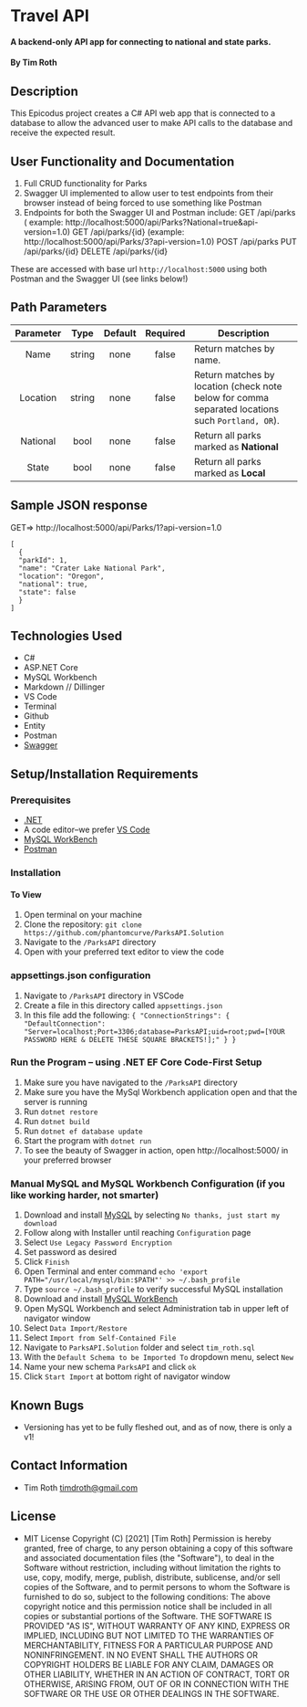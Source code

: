 # Travel API

#### A backend-only API app for connecting to national and state parks.

#### By Tim Roth

## Description

This Epicodus project creates a C# API web app that is connected to a database to allow the advanced user to make API calls to the database and receive the expected result.

## User Functionality and Documentation

1. Full CRUD functionality for Parks
2. Swagger UI implemented to allow user to test endpoints from their browser instead of being forced to use something like Postman
3. Endpoints for both the Swagger UI and Postman include:
GET /api/parks ( example: http://localhost:5000/api/Parks?National=true&api-version=1.0)
GET /api/parks/{id} (example: http://localhost:5000/api/Parks/3?api-version=1.0)
POST /api/parks
PUT /api/parks/{id}
DELETE /api/parks/{id}

These are accessed with base url `http://localhost:5000` using both Postman and the Swagger UI (see links below!)

## Path Parameters

| Parameter | Type | Default | Required | Description |
| :---: | :---: | :---: | :---: | --- |
| Name | string | none | false| Return matches by name.
| Location | string | none | false | Return matches by location (check note below for comma separated locations such `Portland, OR`). 
| National | bool | none | false | Return all parks marked as **National** |
| State | bool | none | false | Return all parks marked as **Local** |

## Sample JSON response
GET=> http://localhost:5000/api/Parks/1?api-version=1.0
```
[
  {
  "parkId": 1,
  "name": "Crater Lake National Park",
  "location": "Oregon",
  "national": true,
  "state": false
  }
]
```

## Technologies Used

* C#
* ASP.NET&#8203; Core
* MySQL Workbench
* Markdown // Dillinger
* VS Code
* Terminal
* Github
* Entity
* Postman
* [Swagger](https://swagger.io/tools/swagger-ui/)

## Setup/Installation Requirements

### Prerequisites

* [.NET](https://dotnet.microsoft.com/)
* A code editor–we prefer [VS Code](https://code.visualstudio.com/)
* [MySQL WorkBench](https://dev.mysql.com/downloads/workbench/)
* [Postman](https://www.postman.com/)

### Installation

#### To View
1. Open terminal on your machine
2. Clone the repository: `git clone https://github.com/phantomcurve/ParksAPI.Solution`
3. Navigate to the `/ParksAPI` directory
4. Open with your preferred text editor to view the code

### appsettings.json configuration

1. Navigate to `/ParksAPI` directory in VSCode
2. Create a file in this directory called `appsettings.json`
3. In this file add the following: 
``{
  "ConnectionStrings": {
      "DefaultConnection": "Server=localhost;Port=3306;database=ParksAPI;uid=root;pwd=[YOUR PASSWORD HERE & DELETE THESE SQUARE BRACKETS!];"
  }
}``

### Run the Program – using .NET EF Core Code-First Setup

1. Make sure you have navigated to the `/ParksAPI` directory
2. Make sure you have the MySql Workbench application open and that the server is running
3. Run `dotnet restore`
4. Run `dotnet build`
5. Run `dotnet ef database update`
6. Start the program with `dotnet run`
7. To see the beauty of Swagger in action, open http://localhost:5000/ in your preferred browser


### Manual MySQL and MySQL Workbench Configuration (if you like working harder, not smarter)
1. Download and install [MySQL](https://dev.mysql.com/downloads/file/?id=484914) by selecting `No thanks, just start my download`
2. Follow along with Installer until reaching `Configuration` page
3. Select `Use Legacy Password Encryption`
4. Set password as desired 
5. Click `Finish`
6. Open Terminal and enter command `echo 'export PATH="/usr/local/mysql/bin:$PATH"' >> ~/.bash_profile`
7. Type `source ~/.bash_profile` to verify successful MySQL installation
8. Download and install [MySQL WorkBench](https://dev.mysql.com/downloads/workbench/)
6. Open MySQL Workbench and select Administration tab in upper left of navigator window
7. Select `Data Import/Restore` 
8. Select `Import from Self-Contained File`
9. Navigate to `ParksAPI.Solution` folder and select `tim_roth.sql`
10. With the `Default Schema to be Imported To` dropdown menu, select `New`
11. Name your new schema `ParksAPI` and click `ok`
12. Click `Start Import` at bottom right of navigator window

## Known Bugs

* Versioning has yet to be fully fleshed out, and as of now, there is only a v1!

## Contact Information

* Tim Roth [timdroth@gmail.com](mailto:timdroth@gmail.com)

## License

* MIT License 
Copyright (C) [2021] [Tim Roth]
Permission is hereby granted, free of charge, to any person obtaining
a copy of this software and associated documentation files (the
"Software"), to deal in the Software without restriction, including
without limitation the rights to use, copy, modify, merge, publish,
distribute, sublicense, and/or sell copies of the Software, and to
permit persons to whom the Software is furnished to do so, subject to
the following conditions:
The above copyright notice and this permission notice shall be
included in all copies or substantial portions of the Software.
THE SOFTWARE IS PROVIDED "AS IS", WITHOUT WARRANTY OF ANY KIND,
EXPRESS OR IMPLIED, INCLUDING BUT NOT LIMITED TO THE WARRANTIES OF
MERCHANTABILITY, FITNESS FOR A PARTICULAR PURPOSE AND
NONINFRINGEMENT. IN NO EVENT SHALL THE AUTHORS OR COPYRIGHT HOLDERS BE
LIABLE FOR ANY CLAIM, DAMAGES OR OTHER LIABILITY, WHETHER IN AN ACTION
OF CONTRACT, TORT OR OTHERWISE, ARISING FROM, OUT OF OR IN CONNECTION
WITH THE SOFTWARE OR THE USE OR OTHER DEALINGS IN THE SOFTWARE.